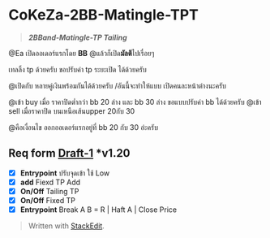 # CoKeZa-2BB-Matingle-TPT
> ***2BBand-Matingle-TP Tailing***

@Ea เปิดออเดอร์แรกโดย **BB**
@แล้วก็เปิด**มัลติ**ไปเรื่อยๆ

เทลลิ้ง tp ด้วยครับ	ขอปรับค่า tp ระยะเปิด ได้ด้วยครับ

@เปิดกับ หลายคู่เงินพร้อมกันได้ด้วยครับ	/อันนี้จะทำให้แบบ เปิดคนละหน้าต่างนะครับ

@เข้า buy เมื่อ ราคาปิดต่ำกว่า bb 20 ล่าง และ bb 30 ล่าง ขอแบบปรับค่า bb ได้ด้วยครับ 
@เข้า sell เมื่อราคาปิด บนเหนือเส้นupper 20กับ 30

@คือเงื่อนไข ออกออเดอร์แรกอยู่ที่ bb 20 กับ 30 อ่ะครับ 

## Req form [Draft-1](https://github.com/lapukdee/CoKeZa-2BB-Matingle-TPT/tree/Release/Draft-1) *v1.20
 - [x] **Entrypoint** ปรับจุดเข้า ใช้ Low
 - [x] **add** Fiexd TP Add
 - [x] **On/Off** Tailing TP
 - [x] **On/Off** Fixed TP
 - [x] **Entrypoint** Break A B = R | Haft A | Close Price

> Written with [StackEdit](https://stackedit.io/).
